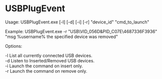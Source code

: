 # USBPlugEvent

Usage: USBPlugEvent.exe [-l] [-d] [-i] [-r] "device_id" "cmd_to_launch"

Example: USBPlugEvent.exe -r "USB\VID_056D&PID_C07E\4687336F3936" "msg %username% the specified device was removed"

Options:

  -l  List all currently connected USB devices.  
  -d  Listen to Inserted/Removed USB devices.  
  -i  Launch the command on insert only.  
  -r  Launch the command on remove only.
  

